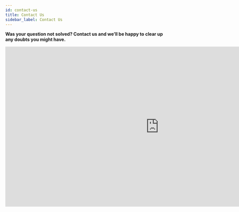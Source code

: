 ```yaml
---
id: contact-us
title: Contact Us
sidebar_label: Contact Us
---
```


**Was your question not solved? Contact us and we’ll be happy to clear up any doubts you might have.**

<iframe width="960" height="500" src="https://demo.qrvey.com/q/aZ83K?iframe=true" frameborder="0" allowfullscreen></iframe>